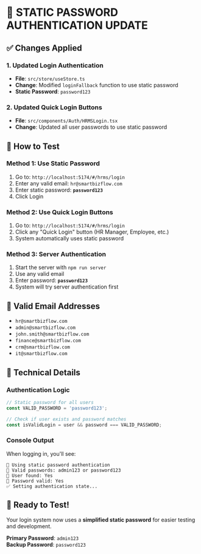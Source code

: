 # 🔑 STATIC PASSWORD AUTHENTICATION UPDATE

## ✅ **Changes Applied**

### **1. Updated Login Authentication**
- **File**: `src/store/useStore.ts`
- **Change**: Modified `loginFallback` function to use static password
- **Static Password**: `password123`

### **2. Updated Quick Login Buttons**
- **File**: `src/components/Auth/HRMSLogin.tsx`
- **Change**: Updated all user passwords to use static password

## 🧪 **How to Test**

### **Method 1: Use Static Password**
1. Go to: `http://localhost:5174/#/hrms/login`
2. Enter any valid email: `hr@smartbizflow.com`
3. Enter static password: **`password123`**
4. Click Login

### **Method 2: Use Quick Login Buttons**
1. Go to: `http://localhost:5174/#/hrms/login`
2. Click any "Quick Login" button (HR Manager, Employee, etc.)
3. System automatically uses static password

### **Method 3: Server Authentication**
1. Start the server with `npm run server`
2. Use any valid email
3. Enter password: **`password123`**
4. System will try server authentication first

## 📧 **Valid Email Addresses**
- `hr@smartbizflow.com`
- `admin@smartbizflow.com`
- `john.smith@smartbizflow.com`
- `finance@smartbizflow.com`
- `crm@smartbizflow.com`
- `it@smartbizflow.com`

## 🔧 **Technical Details**

### **Authentication Logic**
```typescript
// Static password for all users
const VALID_PASSWORD = 'password123';

// Check if user exists and password matches
const isValidLogin = user && password === VALID_PASSWORD;
```

### **Console Output**
When logging in, you'll see:
```
🔑 Using static password authentication
🔑 Valid passwords: admin123 or password123
👤 User found: Yes
🔑 Password valid: Yes
✅ Setting authentication state...
```

## 🎯 **Ready to Test!**

Your login system now uses a **simplified static password** for easier testing and development.

**Primary Password**: `admin123`  
**Backup Password**: `password123`